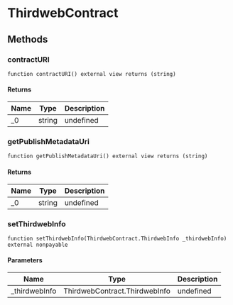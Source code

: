 # ThirdwebContract









## Methods

### contractURI

```solidity
function contractURI() external view returns (string)
```






#### Returns

| Name | Type | Description |
|---|---|---|
| _0 | string | undefined

### getPublishMetadataUri

```solidity
function getPublishMetadataUri() external view returns (string)
```






#### Returns

| Name | Type | Description |
|---|---|---|
| _0 | string | undefined

### setThirdwebInfo

```solidity
function setThirdwebInfo(ThirdwebContract.ThirdwebInfo _thirdwebInfo) external nonpayable
```





#### Parameters

| Name | Type | Description |
|---|---|---|
| _thirdwebInfo | ThirdwebContract.ThirdwebInfo | undefined




